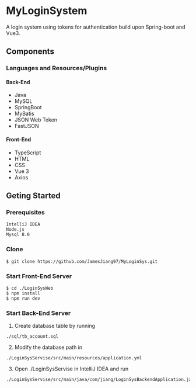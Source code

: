 # MyLoginSystem
A login system using tokens for authentication build upon Spring-boot and Vue3.

## Components

### Languages and Resources/Plugins

#### Back-End

- Java
- MySQL
- SpringBoot
- MyBatis
- JSON Web Token
- FastJSON

#### Front-End

- TypeScript
- HTML
- CSS
- Vue 3
- Axios

## Geting Started

### Prerequisites

```
IntelliJ IDEA
Node.js
Mysql 8.0
```

### Clone

```
$ git clone https://github.com/JamesJiang97/MyLoginSys.git
```

### Start Front-End Server
```
$ cd ./LoginSysWeb
$ npm install
$ npm run dev
```
### Start Back-End Server

 1. Create database table by running 
   ```
   ./sql/tb_account.sql
   ```
 2. Modify the database path in 
   ```
   ./LoginSysServise/src/main/resources/application.yml
   ```
 3. Open ./LoginSysServise in IntelliJ IDEA and run 
   ```
   ./LoginSysServise/src/main/java/com/jiang/LoginSysBackendApplication.java
   ```
